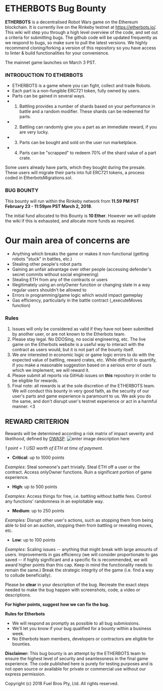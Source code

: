 
# ETHERBOTS Bug Bounty

**ETHERBOTS** is a decentralised Robot Wars game on the Ethereum blockchain. It is currently live on the Rinkeby testnet at https://etherbots.io/. This wiki will step you through a high level overview of the code, and set out a criteria for submitting bugs. The github code will be updated frequently as we respond to bugs, so make sure to pull the latest versions. We highly recommend cloning/forking a version of this repository so you have access to linter & build functionalities for your convenience.

The mainnet game launches on March 3 PST.


### INTRODUCTION TO ETHERBOTS

- ETHERBOTS is a game where you can fight, collect and trade Robots. 
- Each part is a non-fungible ERC721 token, fully owned by users.
- Parts can be gained in several ways.
- 1. Battling provides a number of shards based on your performance in battle and a random modifier. These shards can be redeemed for parts.
- 2. Battling can randomly give you a part as an immediate reward, if you are very lucky.
- 3. Parts can be bought and sold on the user run marketplace.
- 4. Parts can be "scrapped" to redeem 70% of the shard value of a part crate.

Some users already have parts, which they bought during the presale. These users will migrate their parts into full ERC721 tokens, a process coded in EtherbotsMigrations.sol.

### BUG BOUNTY

This bounty will run within the Rinkeby network from <b> 11.59 PM PST February 23 - 11:59pm PST March 2, 2018</b>.

The initial fund allocated to this Bounty is **10 Ether**. However we will update the wiki if this is exhausted, and allocate more funds as required.


# Our main area of concerns are
-   Anything which breaks the game or makes it non-functional (getting robots "stuck" in battles, etc.)
- Stealing other people's robot parts
- Gaining an unfair advantage over other people (accessing defender's secret commits without social engineering)
- Stealing ETH from any of the contracts or users
- Illegitimately using an onlyOwner function or changing state in a way regular users shouldn't be allowed to
- Errors in programming/game logic which would impact gameplay
- Gas efficiency, particularly in the battle contract (_executeMoves function)


### Rules
1. Issues will only be considered as valid if they have not been submitted by another user, or are not known to the Etherbots team. 
2. Please stay legal. No DDOSing, no social engineering, etc. The live game on the Etherbots website is a useful way to interact with the contract as users would, but it is not part of the bounty itself. 
3. We *are* interested in economic logic or game logic errors to do with the expected value of battling, reward crates, etc. While difficult to quantify, if you make a reasonable suggestion based on a serious error of ours which we implement, we will reward it.
4. Please submit all reports via GitHub issues on **this** repository in order to be eligible for rewards.
5. Final note: all rewards is at the sole discretion of the ETHERBOTS team. We will conduct this bounty in very good faith, as the security of our user's parts and game experience is paramount to us. We ask you do the same, and don't disrupt user's testnet experience or act in a harmful manner. <3 
## REWARD CRITERION

Rewards will be determined according a risk matrix of impact severity and likelihood, defined by 
  [OWASP](https://www.owasp.org/index.php/OWASP_Risk_Rating_Methodology).
![enter image description here](https://masterykatas.files.wordpress.com/2010/05/riskrating.jpg)

*1 point = 1 USD worth of ETH at time of payment.*
- **Critical**: up to 1000 points 

*Examples*: Steal someone's part trivially. Steal ETH off a user or the contract. Access onlyOwner functions. Ruin a significant portion of game experience. 
- **High**: up to 500 points

*Examples*: Access things for free, i.e. battling without battle fees. Control any functions' randomness in an exploitable way.
- **Medium**: up to 250 points

*Examples:* Disrupt other user's actions, such as stopping them from being able to bid on an auction, stopping them from battling or revealing moves, etc. 
- **Low**: up to 100 points

*Examples*: Scaling issues -- anything that might break with large amounts of users. Improvements in gas efficiency (we will consider proportionate to gas saved -- if highly significant and a specific fix is recommended, we will award higher points than this cap. Keep in mind the functionality needs to remain the same.)  Break the strategic integrity of the game (i.e. find a way to collude beneficially). 

Please be **clear** in your description of the bug. Recreate the exact steps needed to make the bug happen with screenshots, code, a video or descriptions.

**For higher points, suggest how we can fix the bug.**

**Rules for Etherbots**
- We will respond as  promptly as possible to all bug submissions.
- We'll let you know if your bug qualified for a bounty within a business week.
- No Etherbots team members, developers or contractors are eligible for bounties.


<b>Disclaimer:</b>
This bug bounty is an attempt by the ETHERBOTS team to ensure the highest level of security and seamlessness in the final game experience. The code published here is purely for testing purposes and is not open source or available for private or commercial use without our express permission.

Copyright (c) 2018 Fuel Bros Pty, Ltd. All rights reserved.
